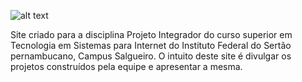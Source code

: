 ![alt text](https://github.com/3nt3r/calisto-software/blob/master/imagens/calisto.png)

Site criado para a disciplina Projeto Integrador do curso superior em Tecnologia em Sistemas para Internet do Instituto Federal do Sertão pernambucano, Campus Salgueiro.
O intuito deste site é divulgar os projetos construídos pela equipe e apresentar a mesma.
